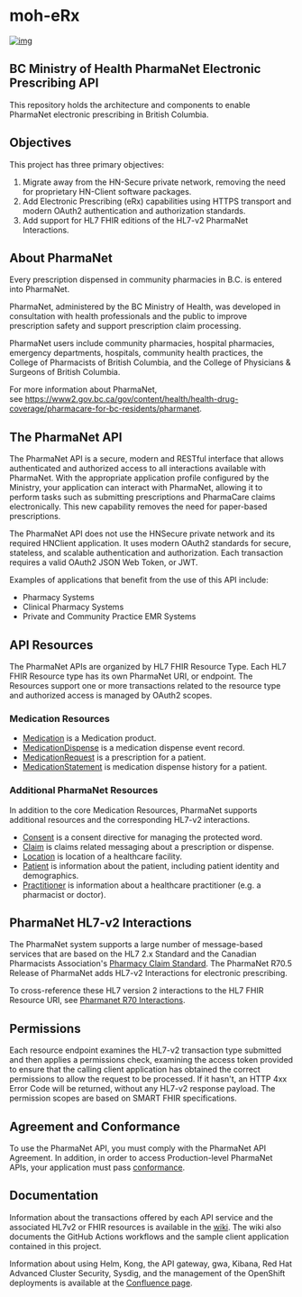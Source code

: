 # moh-eRx

[![img](https://img.shields.io/badge/Lifecycle-Stable-97ca00)](https://github.com/bcgov/repomountie/blob/master/doc/lifecycle-badges.md)

## BC Ministry of Health PharmaNet Electronic Prescribing API

This repository holds the architecture and components to enable PharmaNet electronic prescribing in British Columbia.

## Objectives

This project has three primary objectives:

1. Migrate away from the HN-Secure private network, removing the need for proprietary HN-Client software packages.
2. Add Electronic Prescribing (eRx) capabilities using HTTPS transport and modern OAuth2 authentication and authorization standards.
3. Add support for HL7 FHIR editions of the HL7-v2 PharmaNet Interactions.

## About PharmaNet

Every prescription dispensed in community pharmacies in B.C. is entered into PharmaNet.

PharmaNet, administered by the BC Ministry of Health, was developed in consultation with health professionals and the public to improve prescription safety and support prescription claim processing.

PharmaNet users include community pharmacies, hospital pharmacies, emergency departments, hospitals, community health practices, the College of Pharmacists of British Columbia, and the College of Physicians & Surgeons of British Columbia.

For more information about PharmaNet, see https://www2.gov.bc.ca/gov/content/health/health-drug-coverage/pharmacare-for-bc-residents/pharmanet.

## The PharmaNet API

The PharmaNet API is a secure, modern and RESTful interface that allows authenticated and authorized access to all interactions available with PharmaNet. With the appropriate application profile configured by the Ministry, your application can interact with PharmaNet, allowing it to perform tasks such as submitting prescriptions and PharmaCare claims electronically. This new capability removes the need for paper-based prescriptions.

The PharmaNet API does not use the HNSecure private network and its required HNClient application. It uses modern OAuth2 standards for secure, stateless, and scalable authentication and authorization. Each transaction requires a valid OAuth2 JSON Web Token, or JWT.

Examples of applications that benefit from the use of this API include:
- Pharmacy Systems
- Clinical Pharmacy Systems
- Private and Community Practice EMR Systems

## API Resources

The PharmaNet APIs are organized by HL7 FHIR Resource Type. Each HL7 FHIR Resource type has its own PharmaNet URI, or endpoint. The Resources support one or more transactions related to the resource type and authorized access is managed by OAuth2 scopes.

### Medication Resources

- [Medication](https://github.com/bcgov/moh-eRx/wiki/Medication) is a Medication product.
- [MedicationDispense](https://github.com/bcgov/moh-eRx/wiki/MedicationDispense) is a medication dispense event record.
- [MedicationRequest](https://github.com/bcgov/moh-eRx/wiki/MedicationRequest) is a prescription for a patient.
- [MedicationStatement](https://github.com/bcgov/moh-eRx/wiki/MedicationStatement) is medication dispense history for a patient.

### Additional PharmaNet Resources

In addition to the core Medication Resources, PharmaNet supports additional resources and the corresponding HL7-v2 interactions.

- [Consent](https://github.com/bcgov/moh-eRx/wiki/Consent) is a consent directive for managing the protected word.
- [Claim](https://github.com/bcgov/moh-eRx/wiki/Claim) is claims related messaging about a prescription or dispense.
- [Location](https://github.com/bcgov/moh-eRx/wiki/Location) is location of a healthcare facility.
- [Patient](https://github.com/bcgov/moh-eRx/wiki/Patient) is information about the patient, including patient identity and demographics.
- [Practitioner](https://github.com/bcgov/moh-eRx/wiki/Practitioner) is information about a healthcare practitioner (e.g. a pharmacist or doctor).

## PharmaNet HL7-v2 Interactions

The PharmaNet system supports a large number of message-based services that are based on the HL7 2.x Standard and the Canadian Pharmacists Association's [Pharmacy Claim Standard](https://www.pharmacists.ca/products-services/pharmacy-claim-standard/). The PharmaNet R70.5 Release of PharmaNet adds HL7-v2 Interactions for electronic prescribing.

To cross-reference these HL7 version 2 interactions to the HL7 FHIR Resource URI, see [Pharmanet R70 Interactions](https://github.com/bcgov/moh-eRx/wiki/R70-Interactions).

## Permissions

Each resource endpoint examines the HL7-v2 transaction type submitted and then applies a permissions check, examining the access token provided to ensure that the calling client application has obtained the correct permissions to allow the request to be processed. If it hasn't, an HTTP 4xx Error Code will be returned, without any HL7-v2 response payload. The permission scopes are based on SMART FHIR specifications.

## Agreement and Conformance

To use the PharmaNet API, you must comply with the PharmaNet API Agreement. In addition, in order to access Production-level PharmaNet APIs, your application must pass [conformance](https://www2.gov.bc.ca/gov/content/health/practitioner-professional-resources/software/conformance-standards).

## Documentation

Information about the transactions offered by each API service and the associated HL7v2 or FHIR resources is available in the [wiki](https://github.com/bcgov/moh-eRx/wiki). The wiki also documents the GitHub Actions workflows and the sample client application contained in this project.

Information about using Helm, Kong, the API gateway, gwa, Kibana, Red Hat Advanced Cluster Security, Sysdig, and the management of the OpenShift deployments is available at the [Confluence page](https://proactionca.ent.cgi.com/confluence/display/BCMOHAM/PPM+API).
